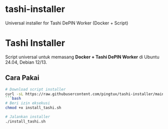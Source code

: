 # tashi-installer
Universal installer for Tashi DePIN Worker (Docker + Script)

# Tashi Installer

Script universal untuk memasang **Docker + Tashi DePIN Worker** di Ubuntu 24.04, Debian 12/13.

## Cara Pakai
```bash
# Download script installer
curl -sL https://raw.githubusercontent.com/pingtux/tashi-installer/main/install_tashi.sh -o install_tashi.sh
```bash
# Beri izin eksekusi
chmod +x install_tashi.sh

# Jalankan installer
./install_tashi.sh

